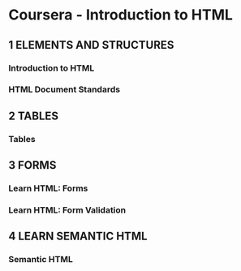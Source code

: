# Coursera - Introduction to HTML

## 1 ELEMENTS AND STRUCTURES

### Introduction to HTML

### HTML Document Standards

## 2 TABLES

### Tables

## 3 FORMS

### Learn HTML: Forms

### Learn HTML: Form Validation

## 4 LEARN SEMANTIC HTML

### Semantic HTML
